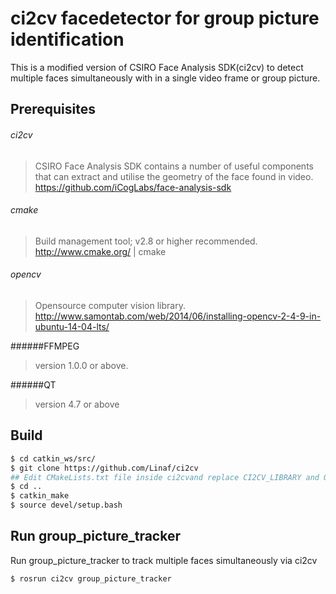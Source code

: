 ci2cv facedetector for group picture identification
=================
This is a modified version of CSIRO Face Analysis SDK(ci2cv) to detect multiple faces simultaneously with in a single video frame or group picture.


Prerequisites
-------------
###### ci2cv
> CSIRO Face Analysis SDK contains a number of useful components that can extract and utilise the geometry of the face found in video. 
> https://github.com/iCogLabs/face-analysis-sdk


###### cmake
> Build management tool; v2.8 or higher recommended.
> http://www.cmake.org/ | cmake

###### opencv
> Opensource computer vision library.
> http://www.samontab.com/web/2014/06/installing-opencv-2-4-9-in-ubuntu-14-04-lts/

######FFMPEG
>  version 1.0.0 or above.

######QT
> version 4.7 or above 


Build
-----
```sh
$ cd catkin_ws/src/
$ git clone https://github.com/Linaf/ci2cv
## Edit CMakeLists.txt file inside ci2cvand replace CI2CV_LIBRARY and OpenCV_LIBS path by      		respective library paths of your system.
$ cd ..
$ catkin_make 
$ source devel/setup.bash
```

Run group_picture_tracker
-----------
Run group_picture_tracker to track multiple faces simultaneously via ci2cv
```sh
$ rosrun ci2cv group_picture_tracker

